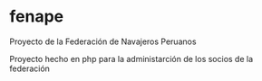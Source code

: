 # fenape
Proyecto de la Federación de Navajeros Peruanos


Proyecto hecho en php para la administarción de los socios de la federación

